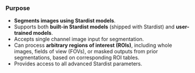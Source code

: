 ### Purpose
- **Segments images using Stardist models**.
- Supports both **built-in Stardist models** (shipped with Stardist) and **user-trained models**.
- Accepts single channel image input for segmentation.
- Can process **arbitrary regions of interest (ROIs)**, including whole images, fields of view (FOVs), or masked outputs from prior segmentations, based on corresponding ROI tables.
- Provides access to all advanced Stardist parameters.
